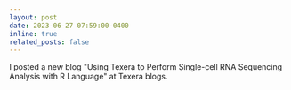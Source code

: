 ```yaml
---
layout: post
date: 2023-06-27 07:59:00-0400
inline: true
related_posts: false
---
```


I posted a new blog "Using Texera to Perform Single-cell RNA Sequencing Analysis with R Language" at Texera blogs.
